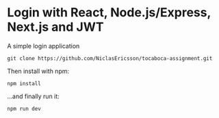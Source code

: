 # Login with React, Node.js/Express, Next.js and JWT
A simple login application

```
git clone https://github.com/NiclasEricsson/tocaboca-assignment.git
```

Then install with npm:

```
npm install
```

...and finally run it:

```
npm run dev
```
